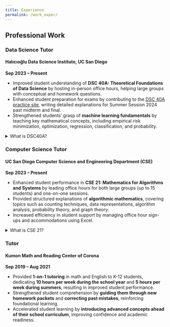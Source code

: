 ```yaml
---
title: Experience
permalink: /work_exper/
---
```


## Professional Work

### Data Science Tutor  
#### Halıcıoğlu Data Science Institute, UC San Diego
**Sep 2023 – Present**  

- Improved student understanding of **DSC 40A: Theoretical Foundations of Data Science** by hosting in-person office hours, helping large groups with conceptual and homework questions.  
- Enhanced student preparation for exams by contributing to the [DSC 40A practice site](https://practice.dsc40a.com/), writing detailed explanations for Summer Session 2024 past midterm and final.  
- Strengthened students’ grasp of **machine learning fundamentals** by teaching key mathematical concepts, including empirical risk minimization, optimization, regression, classification, and probability.

<details>
<summary>What is DSC40A?</summary>
DSC 40A: Theoretical Foundations of Data Science is the first course in a two-part sequence that introduces students to the mathematical principles behind data science. The course covers foundational topics in machine learning, such as empirical risk minimization, optimization, regression, classification, and discrete probability. Students develop a deep understanding of the mathematical theory that drives these techniques, while also honing their skills in creative problem-solving. Throughout the course, emphasis is placed on rigorously justifying and communicating mathematical concepts, preparing students for advanced work in data science and machine learning.
</details>

### Computer Science Tutor  
#### UC San Diego Computer Science and Engineering Department (CSE)
**Sep 2023 – Present**  

- Enhanced student performance in **CSE 21: Mathematics for Algorithms and Systems** by leading office hours for both large groups (up to 15 students) and one-on-one sessions.  
- Provided structured explanations of **algorithmic mathematics**, covering topics such as counting techniques, data representations, algorithm analysis, probability theory, and graph theory.  
- Increased efficiency in student support by managing office hour sign-ups and accommodations using Excel. 

<details>
<summary>What is CSE 21?</summary>
CSE 21: Mathematics for Algorithms and Systems covers the mathematical concepts essential for modeling and analyzing algorithms and computer systems. Key topics include counting techniques (such as inclusion-exclusion, recursive counting, and permutations/combinations), data representations, and the analysis of algorithms (including order notation, time complexities, and loop invariants). The course explores recurrence relations, graphs and trees (covering data structure representations, basic graph algorithms, and special graph classes). It is also an introduction to basic probability and its applications in algorithm design and analysis.
</details>

### Tutor  
#### Kumon Math and Reading Center of Corona
**Sep 2019 – Aug 2021**

- Provided **1-on-1 tutoring** in math and English to K-12 students, dedicating **10 hours per week during the school year** and **5 hours per week during summers**, resulting in improved student performance.  
- Strengthened student comprehension by **guiding them through new homework packets** and **correcting past mistakes**, reinforcing foundational learning.  
- Accelerated student learning by **introducing advanced concepts ahead of their school curriculum**, improving confidence and academic readiness.  
